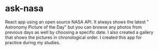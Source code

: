 # ask-nasa
React app using an open source NASA API. It always shows the latest " Astronomy Picture of the Day" but you can browse any photos from previous days as well by choosing a specific  date. I also created a gallery that shows the pictures in chronological order. I created this app for practice during my studies. 
